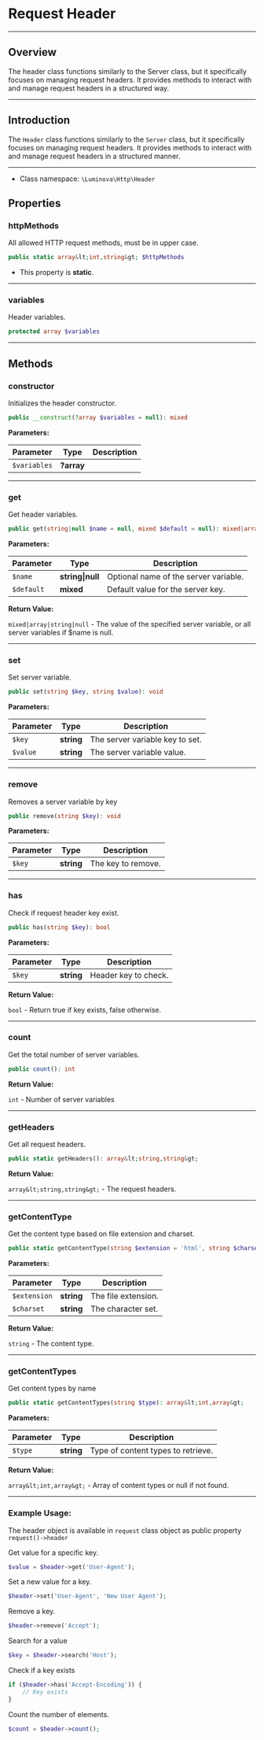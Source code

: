 # Request Header

***

## Overview

The header class functions similarly to the Server class, but it specifically focuses on managing request headers. It provides methods to interact with and manage request headers in a structured way.

***

## Introduction

The `Header` class functions similarly to the `Server` class, but it specifically focuses on managing request headers. It provides methods to interact with and manage request headers in a structured manner.

***

* Class namespace: `\Luminova\Http\Header`

## Properties

### httpMethods

All allowed HTTP request methods, must be in upper case.

```php
public static array&lt;int,string&gt; $httpMethods
```

* This property is **static**.

***

### variables

Header variables.

```php
protected array $variables
```

***

## Methods

### constructor

Initializes the header constructor.

```php
public __construct(?array $variables = null): mixed
```

**Parameters:**

| Parameter | Type | Description |
|-----------|------|-------------|
| `$variables` | **?array** |  |

***

### get

Get header variables.

```php
public get(string|null $name = null, mixed $default = null): mixed|array|string|null
```

**Parameters:**

| Parameter | Type | Description |
|-----------|------|-------------|
| `$name` | **string&#124;null** | Optional name of the server variable. |
| `$default` | **mixed** | Default value for the server key. |

**Return Value:**

`mixed|array|string|null` - The value of the specified server variable, or all server variables if $name is null.

***

### set

Set server variable.

```php
public set(string $key, string $value): void
```

**Parameters:**

| Parameter | Type | Description |
|-----------|------|-------------|
| `$key` | **string** | The server variable key to set. |
| `$value` | **string** | The server variable value. |

***

### remove

Removes a server variable by key

```php
public remove(string $key): void
```

**Parameters:**

| Parameter | Type | Description |
|-----------|------|-------------|
| `$key` | **string** | The key to remove. |

***

### has

Check if request header key exist.

```php
public has(string $key): bool
```

**Parameters:**

| Parameter | Type | Description |
|-----------|------|-------------|
| `$key` | **string** | Header key to check. |

**Return Value:**

`bool` - Return true if key exists, false otherwise.

***

### count

Get the total number of server variables.

```php
public count(): int
```

**Return Value:**

`int` - Number of server variables

***

### getHeaders

Get all request headers.

```php
public static getHeaders(): array&lt;string,string&gt;
```

**Return Value:**

`array&lt;string,string&gt;` - The request headers.

***

### getContentType

Get the content type based on file extension and charset.

```php
public static getContentType(string $extension = 'html', string $charset = null): string
```

**Parameters:**

| Parameter | Type | Description |
|-----------|------|-------------|
| `$extension` | **string** | The file extension. |
| `$charset` | **string** | The character set. |

**Return Value:**

`string` - The content type.

***

### getContentTypes

Get content types by name

```php
public static getContentTypes(string $type): array&lt;int,array&gt;
```

**Parameters:**

| Parameter | Type | Description |
|-----------|------|-------------|
| `$type` | **string** | Type of content types to retrieve. |

**Return Value:**

`array&lt;int,array&gt;` - Array of content types or null if not found.

***

### Example Usage:

The header object is available in `request` class object as public property `request()->header`

Get value for a specific key.

```php
$value = $header->get('User-Agent');
```
Set a new value for a key.

```php
$header->set('User-Agent', 'New User Agent');
```
Remove a key.

```php
$header->remove('Accept');
```
Search for a value
```php
$key = $header->search('Host');
```
Check if a key exists
```php
if ($header->has('Accept-Encoding')) {
    // Key exists
}
```

Count the number of elements.

```php
$count = $header->count();
```